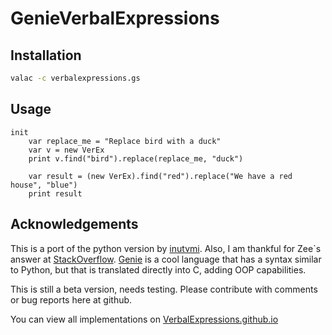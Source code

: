 GenieVerbalExpressions
=======================

## Installation
```bash
valac -c verbalexpressions.gs
```
## Usage
```genie
init
    var replace_me = "Replace bird with a duck"
    var v = new VerEx
    print v.find("bird").replace(replace_me, "duck")

    var result = (new VerEx).find("red").replace("We have a red house", "blue")
    print result
```

## Acknowledgements
This is a port of the python version by [inutvmi](https://github.com/VerbalExpressions/PythonVerbalExpressions). Also, I am thankful for Zee`s answer at [StackOverflow](http://stackoverflow.com/questions/34805281/classes-in-genie). [Genie](https://wiki.gnome.org/Projects/Genie) is a cool language that has a syntax similar to Python, but that is translated directly into C, adding OOP capabilities.

This is still a beta version, needs testing. Please contribute with comments or bug reports here at github.

You can view all implementations on [VerbalExpressions.github.io](http://VerbalExpressions.github.io)
